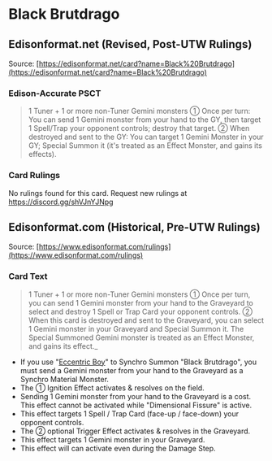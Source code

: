 # Black Brutdrago

## Edisonformat.net (Revised, Post-UTW Rulings)

Source: [https://edisonformat.net/card?name=Black%20Brutdrago](https://edisonformat.net/card?name=Black%20Brutdrago)

### Edison-Accurate PSCT

> 1 Tuner + 1 or more non-Tuner Gemini monsters
> ① Once per turn: You can send 1 Gemini monster from your hand to the GY, then target 1 Spell/Trap your opponent controls; destroy that target.
> ② When destroyed and sent to the GY: You can target 1 Gemini Monster in your GY; Special Summon it (it's treated as an Effect Monster, and gains its effects).

### Card Rulings

No rulings found for this card. Request new rulings at https://discord.gg/shVJnYJNpg


## Edisonformat.com (Historical, Pre-UTW Rulings)

Source: [https://www.edisonformat.com/rulings](https://www.edisonformat.com/rulings)

### Card Text

> 1 Tuner + 1 or more non-Tuner Gemini monsters
① Once per turn, you can send 1 Gemini monster from your hand to the Graveyard to select and destroy 1 Spell or Trap Card your opponent controls. ② When this card is destroyed and sent to the Graveyard, you can select 1 Gemini monster in your Graveyard and Special Summon it. The Special Summoned Gemini monster is treated as an Effect Monster, and gains its effect._

*   If you use "[Eccentric Boy](https://yugipedia.com/wiki/EccentricBoy)" to Synchro Summon "Black Brutdrago", you must send a Gemini monster from your hand to the Graveyard as a Synchro Material Monster.
*   The ① Ignition Effect activates & resolves on the field.
*   Sending 1 Gemini monster from your hand to the Graveyard is a cost. This effect cannot be activated while "Dimensional Fissure" is active.
*   This effect targets 1 Spell / Trap Card (face-up / face-down) your opponent controls.
*   The ② optional Trigger Effect activates & resolves in the Graveyard.
*   This effect targets 1 Gemini monster in your Graveyard.
*   This effect will can activate even during the Damage Step.


